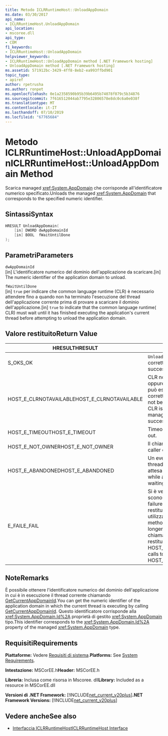 ```yaml
---
title: Metodo ICLRRuntimeHost::UnloadAppDomain
ms.date: 03/30/2017
api_name:
- ICLRRuntimeHost.UnloadAppDomain
api_location:
- mscoree.dll
api_type:
- COM
f1_keywords:
- ICLRRuntimeHost::UnloadAppDomain
helpviewer_keywords:
- ICLRRuntimeHost::UnloadAppDomain method [.NET Framework hosting]
- UnloadAppDomain method [.NET Framework hosting]
ms.assetid: 571912bc-3429-4ff8-8eb2-ea993ffbd901
topic_type:
- apiref
author: rpetrusha
ms.author: ronpet
ms.openlocfilehash: 0e1a2358590b95b39b6495b74078f079c5b34876
ms.sourcegitcommit: 7f616512044ab7795e32806578e8dc0c6a0e038f
ms.translationtype: MT
ms.contentlocale: it-IT
ms.lasthandoff: 07/10/2019
ms.locfileid: "67765684"
---
```

# <a name="iclrruntimehostunloadappdomain-method"></a><span data-ttu-id="d4cd5-102">Metodo ICLRRuntimeHost::UnloadAppDomain</span><span class="sxs-lookup"><span data-stu-id="d4cd5-102">ICLRRuntimeHost::UnloadAppDomain Method</span></span>
<span data-ttu-id="d4cd5-103">Scarica managed <xref:System.AppDomain> che corrisponde all'identificatore numerico specificato.</span><span class="sxs-lookup"><span data-stu-id="d4cd5-103">Unloads the managed <xref:System.AppDomain> that corresponds to the specified numeric identifier.</span></span>  
  
## <a name="syntax"></a><span data-ttu-id="d4cd5-104">Sintassi</span><span class="sxs-lookup"><span data-stu-id="d4cd5-104">Syntax</span></span>  
  
```cpp  
HRESULT UnloadAppDomain(  
    [in] DWORD dwAppDomainId  
    [in] BOOL  fWaitUntilDone  
);  
```  
  
## <a name="parameters"></a><span data-ttu-id="d4cd5-105">Parametri</span><span class="sxs-lookup"><span data-stu-id="d4cd5-105">Parameters</span></span>  
 `dwAppDomainId`  
 <span data-ttu-id="d4cd5-106">[in] L'identificatore numerico del dominio dell'applicazione da scaricare.</span><span class="sxs-lookup"><span data-stu-id="d4cd5-106">[in] The numeric identifier of the application domain to unload.</span></span>  
  
 `fWaitUntilDone`  
 <span data-ttu-id="d4cd5-107">[in] `true` per indicare che common language runtime (CLR) è necessario attendere fino a quando non ha terminato l'esecuzione del thread dell'applicazione corrente prima di provare a scaricare il dominio dell'applicazione.</span><span class="sxs-lookup"><span data-stu-id="d4cd5-107">[in] `true` to indicate that the common language runtime( CLR) must wait until it has finished executing the application's current thread before attempting to unload the application domain.</span></span>  
  
## <a name="return-value"></a><span data-ttu-id="d4cd5-108">Valore restituito</span><span class="sxs-lookup"><span data-stu-id="d4cd5-108">Return Value</span></span>  
  
|<span data-ttu-id="d4cd5-109">HRESULT</span><span class="sxs-lookup"><span data-stu-id="d4cd5-109">HRESULT</span></span>|<span data-ttu-id="d4cd5-110">Descrizione</span><span class="sxs-lookup"><span data-stu-id="d4cd5-110">Description</span></span>|  
|-------------|-----------------|  
|<span data-ttu-id="d4cd5-111">S_OK</span><span class="sxs-lookup"><span data-stu-id="d4cd5-111">S_OK</span></span>|<span data-ttu-id="d4cd5-112">`UnloadAppDomain` stato restituito correttamente.</span><span class="sxs-lookup"><span data-stu-id="d4cd5-112">`UnloadAppDomain` returned successfully.</span></span>|  
|<span data-ttu-id="d4cd5-113">HOST_E_CLRNOTAVAILABLE</span><span class="sxs-lookup"><span data-stu-id="d4cd5-113">HOST_E_CLRNOTAVAILABLE</span></span>|<span data-ttu-id="d4cd5-114">CLR non è stato caricato in un processo oppure si trova in uno stato in cui non può eseguire codice gestito o elaborare correttamente la chiamata.</span><span class="sxs-lookup"><span data-stu-id="d4cd5-114">The CLR has not been loaded into a process, or the CLR is in a state in which it cannot run managed code or process the call successfully.</span></span>|  
|<span data-ttu-id="d4cd5-115">HOST_E_TIMEOUT</span><span class="sxs-lookup"><span data-stu-id="d4cd5-115">HOST_E_TIMEOUT</span></span>|<span data-ttu-id="d4cd5-116">Timeout della chiamata.</span><span class="sxs-lookup"><span data-stu-id="d4cd5-116">The call timed out.</span></span>|  
|<span data-ttu-id="d4cd5-117">HOST_E_NOT_OWNER</span><span class="sxs-lookup"><span data-stu-id="d4cd5-117">HOST_E_NOT_OWNER</span></span>|<span data-ttu-id="d4cd5-118">Il chiamante non possiede il blocco.</span><span class="sxs-lookup"><span data-stu-id="d4cd5-118">The caller does not own the lock.</span></span>|  
|<span data-ttu-id="d4cd5-119">HOST_E_ABANDONED</span><span class="sxs-lookup"><span data-stu-id="d4cd5-119">HOST_E_ABANDONED</span></span>|<span data-ttu-id="d4cd5-120">Un evento è stato annullato durante un thread bloccato o fiber è rimasta in attesa su di esso.</span><span class="sxs-lookup"><span data-stu-id="d4cd5-120">An event was canceled while a blocked thread or fiber was waiting on it.</span></span>|  
|<span data-ttu-id="d4cd5-121">E_FAIL</span><span class="sxs-lookup"><span data-stu-id="d4cd5-121">E_FAIL</span></span>|<span data-ttu-id="d4cd5-122">Si è verificato un errore irreversibile sconosciuto.</span><span class="sxs-lookup"><span data-stu-id="d4cd5-122">An unknown catastrophic failure occurred.</span></span> <span data-ttu-id="d4cd5-123">Se un metodo viene restituito E_FAIL, CLR non è più utilizzabile all'interno del processo.</span><span class="sxs-lookup"><span data-stu-id="d4cd5-123">If a method returns E_FAIL, the CLR is no longer usable within the process.</span></span> <span data-ttu-id="d4cd5-124">Le chiamate successive ai metodi di hosting restituiranno HOST_E_CLRNOTAVAILABLE.</span><span class="sxs-lookup"><span data-stu-id="d4cd5-124">Subsequent calls to hosting methods return HOST_E_CLRNOTAVAILABLE.</span></span>|  
  
## <a name="remarks"></a><span data-ttu-id="d4cd5-125">Note</span><span class="sxs-lookup"><span data-stu-id="d4cd5-125">Remarks</span></span>  
 <span data-ttu-id="d4cd5-126">È possibile ottenere l'identificatore numerico del dominio dell'applicazione in cui è in esecuzione il thread corrente chiamando [GetCurrentAppDomainId](../../../../docs/framework/unmanaged-api/hosting/iclrruntimehost-getcurrentappdomainid-method.md).</span><span class="sxs-lookup"><span data-stu-id="d4cd5-126">You can get the numeric identifier of the application domain in which the current thread is executing by calling [GetCurrentAppDomainId](../../../../docs/framework/unmanaged-api/hosting/iclrruntimehost-getcurrentappdomainid-method.md).</span></span> <span data-ttu-id="d4cd5-127">Questo identificatore corrisponde alla <xref:System.AppDomain.Id%2A> proprietà di gestito <xref:System.AppDomain> tipo.</span><span class="sxs-lookup"><span data-stu-id="d4cd5-127">This identifier corresponds to the <xref:System.AppDomain.Id%2A> property of the managed <xref:System.AppDomain> type.</span></span>  
  
## <a name="requirements"></a><span data-ttu-id="d4cd5-128">Requisiti</span><span class="sxs-lookup"><span data-stu-id="d4cd5-128">Requirements</span></span>  
 <span data-ttu-id="d4cd5-129">**Piattaforme:** Vedere [Requisiti di sistema](../../../../docs/framework/get-started/system-requirements.md).</span><span class="sxs-lookup"><span data-stu-id="d4cd5-129">**Platforms:** See [System Requirements](../../../../docs/framework/get-started/system-requirements.md).</span></span>  
  
 <span data-ttu-id="d4cd5-130">**Intestazione:** MSCorEE.h</span><span class="sxs-lookup"><span data-stu-id="d4cd5-130">**Header:** MSCorEE.h</span></span>  
  
 <span data-ttu-id="d4cd5-131">**Libreria:** Inclusa come risorsa in Mscoree. dll</span><span class="sxs-lookup"><span data-stu-id="d4cd5-131">**Library:** Included as a resource in MSCorEE.dll</span></span>  
  
 <span data-ttu-id="d4cd5-132">**Versioni di .NET Framework:** [!INCLUDE[net_current_v20plus](../../../../includes/net-current-v20plus-md.md)]</span><span class="sxs-lookup"><span data-stu-id="d4cd5-132">**.NET Framework Versions:** [!INCLUDE[net_current_v20plus](../../../../includes/net-current-v20plus-md.md)]</span></span>  
  
## <a name="see-also"></a><span data-ttu-id="d4cd5-133">Vedere anche</span><span class="sxs-lookup"><span data-stu-id="d4cd5-133">See also</span></span>

- [<span data-ttu-id="d4cd5-134">Interfaccia ICLRRuntimeHost</span><span class="sxs-lookup"><span data-stu-id="d4cd5-134">ICLRRuntimeHost Interface</span></span>](../../../../docs/framework/unmanaged-api/hosting/iclrruntimehost-interface.md)
